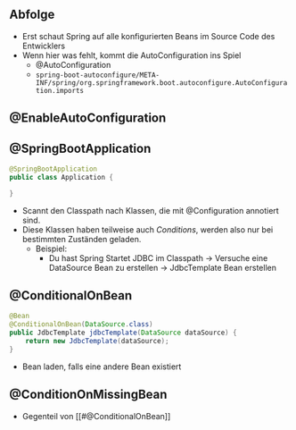 ## Abfolge
- Erst schaut Spring auf alle konfigurierten Beans im Source Code des Entwicklers
- Wenn hier was fehlt, kommt die AutoConfiguration ins Spiel
	- @AutoConfiguration
	- `spring-boot-autoconfigure/META-INF/spring/org.springframework.boot.autoconfigure.AutoConfiguration.imports`

## @EnableAutoConfiguration
## @SpringBootApplication
```Java
@SpringBootApplication
public class Application {

}
```

- Scannt den Classpath nach Klassen, die mit @Configuration annotiert sind.
- Diese Klassen haben teilweise auch *Conditions*, werden also nur bei bestimmten Zuständen geladen.
	- Beispiel:
		- Du hast Spring Startet JDBC im Classpath -> Versuche eine DataSource Bean zu erstellen -> JdbcTemplate Bean erstellen

## @ConditionalOnBean
```Java
@Bean
@ConditionalOnBean(DataSource.class)
public JdbcTemplate jdbcTemplate(DataSource dataSource) {
    return new JdbcTemplate(dataSource);
}
```
- Bean laden, falls eine andere Bean existiert

## @ConditionOnMissingBean
- Gegenteil von [[#@ConditionalOnBean]]
